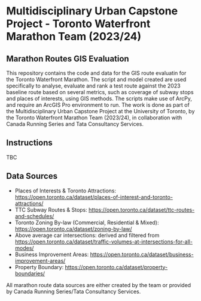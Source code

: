 # Multidisciplinary Urban Capstone Project - Toronto Waterfront Marathon Team (2023/24)

## Marathon Routes GIS Evaluation

This repository contains the code and data for the GIS route evaluatin for the Toronto Waterfront Marathon. The script and model created are used specifically to analyse, evaluate and rank a test route against the 2023 baseline route based on several metrics, such as coverage of subway stops and places of interests, using GIS methods. The scripts make use of ArcPy, and require an ArcGIS Pro environment to run. The work is done as part of the Multidisciplinary Urban Capstone Project at the University of Toronto, by the Toronto Waterfront Marathon Team (2023/24), in collaboration with Canada Running Series and Tata Consultancy Services.

## Instructions

TBC

## Data Sources

- Places of Interests & Toronto Attractions: https://open.toronto.ca/dataset/places-of-interest-and-toronto-attractions/
- TTC Subway Routes & Stops: https://open.toronto.ca/dataset/ttc-routes-and-schedules/
- Toronto Zoning By-law (Commercial, Residential & Mixed): https://open.toronto.ca/dataset/zoning-by-law/
- Above average car intersections: derived and filtered from https://open.toronto.ca/dataset/traffic-volumes-at-intersections-for-all-modes/
- Business Improvement Areas: https://open.toronto.ca/dataset/business-improvement-areas/
- Property Boundary: https://open.toronto.ca/dataset/property-boundaries/

All marathon route data sources are either created by the team or provided by Canada Running Series/Tata Consultancy Services.
